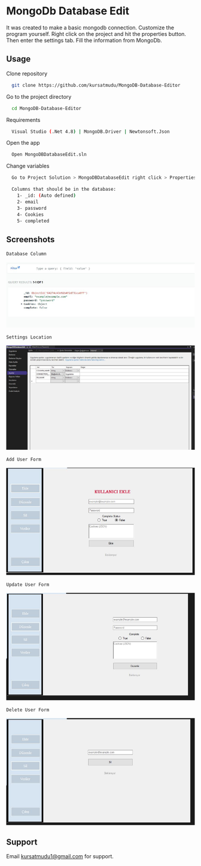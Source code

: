
# MongoDb Database Edit

It was created to make a basic mongodb connection. Customize the program yourself. Right click on the project and hit the properties button. Then enter the settings tab. Fill the information from MongoDb.



## Usage

Clone repository

```bash
  git clone https://github.com/kursatmudu/MongoDB-Database-Editor
```

Go to the project directory

```bash
  cd MongoDB-Database-Editor
```

Requirements

```bash
  Visual Studio (.Net 4.8) | MongoDB.Driver | Newtonsoft.Json
```

Open the app

```bash
  Open MongoDBDatabaseEdit.sln
```

Change variables

```bash
  Go to Project Solution > MongoDBDatabaseEdit right click > Properties > Settings and change variables.
```

```bash
  Columns that should be in the database:
    1- _id: (Auto defined)
    2- email
    3- password
    4- Cookies
    5- completed
```

  
## Screenshots

```bash
Database Column
```
![Database Column](https://raw.githubusercontent.com/kursatmudu/MongoDB-Database-Editor/main/img/5.JPG)
```bash
Settings Location
```
![Settings Location](https://raw.githubusercontent.com/kursatmudu/MongoDB-Database-Editor/main/img/1.JPG)
```bash
Add User Form
```
![Add User](https://github.com/kursatmudu/MongoDB-Database-Editor/blob/main/img/2.JPG?raw=true)
```bash
Update User Form
```
![Update User](https://github.com/kursatmudu/MongoDB-Database-Editor/blob/main/img/3.JPG?raw=true)
```bash
Delete User Form
```
![Delete User](https://github.com/kursatmudu/MongoDB-Database-Editor/blob/main/img/4.JPG?raw=true)

  
## Support

Email kursatmudu1@gmail.com for support.

  